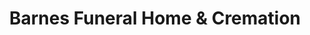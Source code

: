 ---
title: "Barnes Funeral Home & Cremation"
url: /clayton/barnes-funeral-home-and-cremation/
shop: funeral directors
---